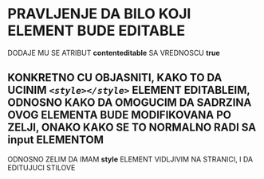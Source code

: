 # PRAVLJENJE DA BILO KOJI ELEMENT BUDE EDITABLE

DODAJE MU SE ATRIBUT **contenteditable** SA VREDNOSCU   **true**

## KONKRETNO CU OBJASNITI, KAKO TO DA UCINIM *```<style></style>```* ELEMENT EDITABLEIM, ODNOSNO KAKO DA OMOGUCIM DA SADRZINA OVOG ELEMENTA BUDE MODIFIKOVANA PO ZELJI, ONAKO KAKO SE TO NORMALNO RADI SA **input** ELEMENTOM

ODNOSNO ZELIM DA IMAM **style** ELEMENT VIDLJIVIM NA STRANICI, I DA EDITUJUCI STILOVE